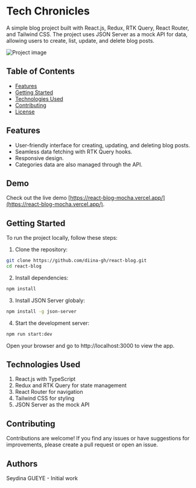 # Tech Chronicles

<!-- Project Description -->
A simple blog project built with React.js, Redux, RTK Query, React Router, and Tailwind CSS. The project uses JSON Server as a mock API for data, allowing users to create, list, update, and delete blog posts.

<!-- Project Screenshot -->
![Project image](https://raw.githubusercontent.com/diina-gh/react-blog/main/public/images/rb-image1.png?token=GHSAT0AAAAAACEVCDSNWDCQI4CXXLH253XEZGHT3DQ)

<!-- Table of Contents -->
## Table of Contents
- [Features](#features)
- [Getting Started](#getting-started)
- [Technologies Used](#technologies-used)
- [Contributing](#contributing)
- [License](#license)

<!-- Features -->
## Features
- User-friendly interface for creating, updating, and deleting blog posts.
- Seamless data fetching with RTK Query hooks.
- Responsive design.
- Categories data are also managed through the API.

<!-- Demo -->

## Demo
Check out the live demo [https://react-blog-mocha.vercel.app/](https://react-blog-mocha.vercel.app/).

<!-- Getting Started -->
## Getting Started
To run the project locally, follow these steps:

1. Clone the repository:

```bash
git clone https://github.com/diina-gh/react-blog.git
cd react-blog
```

2. Install dependencies:

```bash
npm install
```

3. Install JSON Server globaly:

```bash
npm install -g json-server
```

4. Start the development server:

```bash
npm run start:dev
```

Open your browser and go to http://localhost:3000 to view the app.

<!-- Technologies Used -->
## Technologies Used

1. React.js with TypeScript
2. Redux and RTK Query for state management
3. React Router for navigation
4. Tailwind CSS for styling
5. JSON Server as the mock API

## Contributing

Contributions are welcome! If you find any issues or have suggestions for improvements, please create a pull request or open an issue.

## Authors
Seydina GUEYE - Initial work



